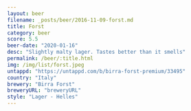 ```yaml
---
layout: beer
filename: _posts/beer/2016-11-09-forst.md
title: Forst
category: beer
score: 5.5
beer-date: "2020-01-16"
desc: "Slightly malty lager. Tastes better than it smells"
permalink: /beer/:title.html
img: /img/list/forst.jpeg
untappd: "https://untappd.com/b/birra-forst-premium/33495"
country: "Italy"
brewery: "Birra Forst"
breweryURL: "breweryURL"
style: "Lager - Helles"
---
```

